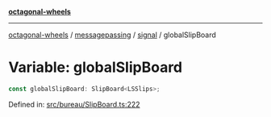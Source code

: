 [**octagonal-wheels**](../../../../../../README.md)

***

[octagonal-wheels](../../../../../../globals.md) / [messagepassing](../../../README.md) / [signal](../README.md) / globalSlipBoard

# Variable: globalSlipBoard

```ts
const globalSlipBoard: SlipBoard<LSSlips>;
```

Defined in: [src/bureau/SlipBoard.ts:222](https://github.com/vrtmrz/octagonal-wheels/blob/main/src/bureau/SlipBoard.ts#L222)
